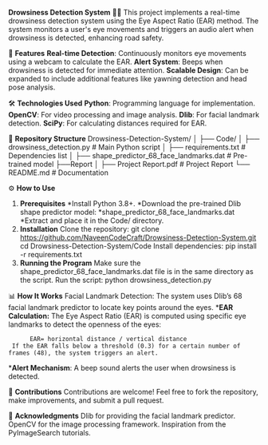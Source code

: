 **Drowsiness Detection System** 🚗💤
  This project implements a real-time drowsiness detection system using the Eye Aspect Ratio (EAR) method. The system monitors a user's eye movements and triggers an audio alert when drowsiness is detected, enhancing road safety.

🚀 **Features**
**Real-time Detection**: Continuously monitors eye movements using a webcam to calculate the EAR.
**Alert System**: Beeps when drowsiness is detected for immediate attention.
**Scalable Design**: Can be expanded to include additional features like yawning detection and head pose analysis.

🛠️ **Technologies Used**
**Python**: Programming language for implementation.
**OpenCV**: For video processing and image analysis.
**Dlib**: For facial landmark detection.
**SciPy**: For calculating distances required for EAR.

📂 **Repository Structure**
Drowsiness-Detection-System/
│
├── Code/
│   ├── drowsiness_detection.py                 # Main Python script
│   ├── requirements.txt                        # Dependencies list
│   ├── shape_predictor_68_face_landmarks.dat   # Pre-trained model
├──Report
│   ├── Project Report.pdf                      # Project Report
└──   README.md                                 # Documentation

⚙️ **How to Use**
1. **Prerequisites**
  *Install Python 3.8+.
  *Download the pre-trained Dlib shape predictor model:
  *shape_predictor_68_face_landmarks.dat  
  *Extract and place it in the Code/ directory.
2. **Installation**
Clone the repository:
    git clone https://github.com/NaveenCodeCraft/Drowsiness-Detection-System.git
    cd Drowsiness-Detection-System/Code
Install dependencies:
    pip install -r requirements.txt
3. **Running the Program**
    Make sure the shape_predictor_68_face_landmarks.dat file is in the same directory as the script.
    Run the script:
      python drowsiness_detection.py
   
📊 **How It Works**
Facial Landmark Detection:
The system uses Dlib’s 68 facial landmark predictor to locate key points around the eyes.
  ***EAR Calculation:**
    The Eye Aspect Ratio (EAR) is computed using specific eye landmarks to detect the openness of the eyes:

          EAR= horizontal distance / vertical distance​
     If the EAR falls below a threshold (0.3) for a certain number of frames (48), the system triggers an alert.
  ***Alert Mechanism**:
    A beep sound alerts the user when drowsiness is detected.
  
🤝 **Contributions**
  Contributions are welcome! Feel free to fork the repository, make improvements, and submit a pull request.

🌟 **Acknowledgments**
  Dlib for providing the facial landmark predictor.
  OpenCV for the image processing framework.
  Inspiration from the PyImageSearch tutorials.
